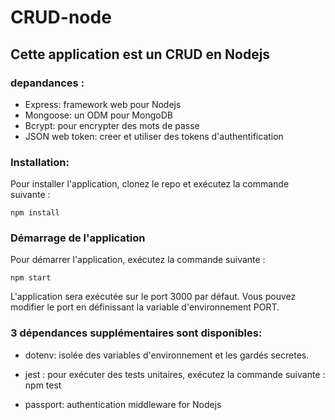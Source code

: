 # CRUD-node
## Cette application est un CRUD en Nodejs

### depandances : 
- Express: framework web pour Nodejs
- Mongoose: un ODM pour MongoDB
- Bcrypt: pour encrypter des mots de passe
- JSON web token: creer et utiliser des tokens d'authentification


### Installation:
Pour installer l'application, clonez le repo et exécutez la commande suivante :
```
npm install
```


### Démarrage de l'application
Pour démarrer l'application, exécutez la commande suivante :
```
npm start
```


L'application sera exécutée sur le port 3000 par défaut. Vous pouvez modifier le port en définissant la variable d'environnement PORT.


### 3 dépendances supplémentaires sont disponibles:

- dotenv: isolée des variables d'environnement et les gardés secretes.

- jest : pour exécuter des tests unitaires, exécutez la commande suivante :
npm test

- passport: authentication middleware for Nodejs
